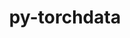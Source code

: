 ---
title: "py-torchdata"
layout: cache
categories: [package, develop]
meta: {"compilers": ["apple-clang@=15.0.0", "gcc@=13.2.0"], "num_specs": 40, "num_specs_by_stack": {"ml-darwin-aarch64-mps": 3, "ml-linux-aarch64-cpu": 8, "ml-linux-aarch64-cuda": 10, "ml-linux-x86_64-cpu": 8, "ml-linux-x86_64-cuda": 9, "root": 40}, "oss": ["ubuntu24.04", "ventura"], "platforms": ["darwin", "linux"], "stacks": ["ml-darwin-aarch64-mps", "ml-linux-aarch64-cpu", "ml-linux-aarch64-cuda", "ml-linux-x86_64-cpu", "ml-linux-x86_64-cuda", "root"], "targets": ["aarch64", "x86_64_v3"], "versions": ["0.10.1", "0.9.0"]}
spec_details: [{"compiler": "apple-clang@=15.0.0", "hash": "ibwni2rnjjydn6st7usauxfytpto2if7", "os": "ventura", "platform": "darwin", "size": "-", "stacks": ["ml-darwin-aarch64-mps", "root"], "tarball": "https://binaries.spack.io/develop/build_cache/darwin-ventura-aarch64/apple-clang-15.0.0/py-torchdata-0.9.0/darwin-ventura-aarch64-apple-clang-15.0.0-py-torchdata-0.9.0-ibwni2rnjjydn6st7usauxfytpto2if7.spack", "target": "aarch64", "variants": ["build_system=python_pip"], "versions": ["0.9.0"]}, {"compiler": "apple-clang@=15.0.0", "hash": "te2e3wo6ozxhaf36xoaizubufqtacgpb", "os": "ventura", "platform": "darwin", "size": "-", "stacks": ["ml-darwin-aarch64-mps", "root"], "tarball": "https://binaries.spack.io/develop/build_cache/darwin-ventura-aarch64/apple-clang-15.0.0/py-torchdata-0.9.0/darwin-ventura-aarch64-apple-clang-15.0.0-py-torchdata-0.9.0-te2e3wo6ozxhaf36xoaizubufqtacgpb.spack", "target": "aarch64", "variants": ["build_system=python_pip"], "versions": ["0.9.0"]}, {"compiler": "apple-clang@=15.0.0", "hash": "z67jtjtg4v5mqcizzoo3apiessjzbuid", "os": "ventura", "platform": "darwin", "size": "-", "stacks": ["ml-darwin-aarch64-mps", "root"], "tarball": "https://binaries.spack.io/develop/build_cache/darwin-ventura-aarch64/apple-clang-15.0.0/py-torchdata-0.9.0/darwin-ventura-aarch64-apple-clang-15.0.0-py-torchdata-0.9.0-z67jtjtg4v5mqcizzoo3apiessjzbuid.spack", "target": "aarch64", "variants": ["build_system=python_pip"], "versions": ["0.9.0"]}, {"compiler": "gcc@=13.2.0", "hash": "25ll3kqxl4qcja3uyxtztcy56nutjgaf", "os": "ubuntu24.04", "platform": "linux", "size": "-", "stacks": ["ml-linux-aarch64-cpu", "root"], "tarball": "https://binaries.spack.io/develop/build_cache/linux-ubuntu24.04-aarch64/gcc-13.2.0/py-torchdata-0.10.1/linux-ubuntu24.04-aarch64-gcc-13.2.0-py-torchdata-0.10.1-25ll3kqxl4qcja3uyxtztcy56nutjgaf.spack", "target": "aarch64", "variants": ["build_system=python_pip"], "versions": ["0.10.1"]}, {"compiler": "gcc@=13.2.0", "hash": "2ewapzwrl5yat6nhwxx5jn3xgayiu55w", "os": "ubuntu24.04", "platform": "linux", "size": "-", "stacks": ["root"], "tarball": "https://binaries.spack.io/develop/build_cache/linux-ubuntu24.04-aarch64/gcc-13.2.0/py-torchdata-0.10.1/linux-ubuntu24.04-aarch64-gcc-13.2.0-py-torchdata-0.10.1-2ewapzwrl5yat6nhwxx5jn3xgayiu55w.spack", "target": "aarch64", "variants": ["build_system=python_pip"], "versions": ["0.10.1"]}, {"compiler": "gcc@=13.2.0", "hash": "2q35bg46buybirf4u6ab7ifofpv4iznw", "os": "ubuntu24.04", "platform": "linux", "size": "-", "stacks": ["ml-linux-aarch64-cuda", "root"], "tarball": "https://binaries.spack.io/develop/build_cache/linux-ubuntu24.04-aarch64/gcc-13.2.0/py-torchdata-0.10.1/linux-ubuntu24.04-aarch64-gcc-13.2.0-py-torchdata-0.10.1-2q35bg46buybirf4u6ab7ifofpv4iznw.spack", "target": "aarch64", "variants": ["build_system=python_pip"], "versions": ["0.10.1"]}, {"compiler": "gcc@=13.2.0", "hash": "6v6tax22dnoyoeu3ikx54w4533givz2e", "os": "ubuntu24.04", "platform": "linux", "size": "-", "stacks": ["ml-linux-aarch64-cuda", "root"], "tarball": "https://binaries.spack.io/develop/build_cache/linux-ubuntu24.04-aarch64/gcc-13.2.0/py-torchdata-0.10.1/linux-ubuntu24.04-aarch64-gcc-13.2.0-py-torchdata-0.10.1-6v6tax22dnoyoeu3ikx54w4533givz2e.spack", "target": "aarch64", "variants": ["build_system=python_pip"], "versions": ["0.10.1"]}, {"compiler": "gcc@=13.2.0", "hash": "a45u3umsoyz3pzcptrai4hmxe6m4iz3i", "os": "ubuntu24.04", "platform": "linux", "size": "-", "stacks": ["ml-linux-aarch64-cuda", "root"], "tarball": "https://binaries.spack.io/develop/build_cache/linux-ubuntu24.04-aarch64/gcc-13.2.0/py-torchdata-0.10.1/linux-ubuntu24.04-aarch64-gcc-13.2.0-py-torchdata-0.10.1-a45u3umsoyz3pzcptrai4hmxe6m4iz3i.spack", "target": "aarch64", "variants": ["build_system=python_pip"], "versions": ["0.10.1"]}, {"compiler": "gcc@=13.2.0", "hash": "aemleqrjjetxhae24czdkmzwnecfhhtw", "os": "ubuntu24.04", "platform": "linux", "size": "-", "stacks": ["ml-linux-aarch64-cuda", "root"], "tarball": "https://binaries.spack.io/develop/build_cache/linux-ubuntu24.04-aarch64/gcc-13.2.0/py-torchdata-0.10.1/linux-ubuntu24.04-aarch64-gcc-13.2.0-py-torchdata-0.10.1-aemleqrjjetxhae24czdkmzwnecfhhtw.spack", "target": "aarch64", "variants": ["build_system=python_pip"], "versions": ["0.10.1"]}, {"compiler": "gcc@=13.2.0", "hash": "dngjmf4qxg2covhnruq4fg3f32cmqj7e", "os": "ubuntu24.04", "platform": "linux", "size": "-", "stacks": ["ml-linux-aarch64-cpu", "root"], "tarball": "https://binaries.spack.io/develop/build_cache/linux-ubuntu24.04-aarch64/gcc-13.2.0/py-torchdata-0.10.1/linux-ubuntu24.04-aarch64-gcc-13.2.0-py-torchdata-0.10.1-dngjmf4qxg2covhnruq4fg3f32cmqj7e.spack", "target": "aarch64", "variants": ["build_system=python_pip"], "versions": ["0.10.1"]}, {"compiler": "gcc@=13.2.0", "hash": "efatmz2qhk4hgj6or6yrfgps5sawhixj", "os": "ubuntu24.04", "platform": "linux", "size": "-", "stacks": ["ml-linux-aarch64-cuda", "root"], "tarball": "https://binaries.spack.io/develop/build_cache/linux-ubuntu24.04-aarch64/gcc-13.2.0/py-torchdata-0.10.1/linux-ubuntu24.04-aarch64-gcc-13.2.0-py-torchdata-0.10.1-efatmz2qhk4hgj6or6yrfgps5sawhixj.spack", "target": "aarch64", "variants": ["build_system=python_pip"], "versions": ["0.10.1"]}, {"compiler": "gcc@=13.2.0", "hash": "fjqep6zxmlxp6d5i3skuv7bi7j5y7e6i", "os": "ubuntu24.04", "platform": "linux", "size": "-", "stacks": ["ml-linux-aarch64-cpu", "root"], "tarball": "https://binaries.spack.io/develop/build_cache/linux-ubuntu24.04-aarch64/gcc-13.2.0/py-torchdata-0.10.1/linux-ubuntu24.04-aarch64-gcc-13.2.0-py-torchdata-0.10.1-fjqep6zxmlxp6d5i3skuv7bi7j5y7e6i.spack", "target": "aarch64", "variants": ["build_system=python_pip"], "versions": ["0.10.1"]}, {"compiler": "gcc@=13.2.0", "hash": "mcig2dmesgf36w2tsfrnd7c7nu7epxst", "os": "ubuntu24.04", "platform": "linux", "size": "-", "stacks": ["ml-linux-aarch64-cuda", "root"], "tarball": "https://binaries.spack.io/develop/build_cache/linux-ubuntu24.04-aarch64/gcc-13.2.0/py-torchdata-0.10.1/linux-ubuntu24.04-aarch64-gcc-13.2.0-py-torchdata-0.10.1-mcig2dmesgf36w2tsfrnd7c7nu7epxst.spack", "target": "aarch64", "variants": ["build_system=python_pip"], "versions": ["0.10.1"]}, {"compiler": "gcc@=13.2.0", "hash": "o6pvosa4gouebdupurxvssckwgq2a45j", "os": "ubuntu24.04", "platform": "linux", "size": "-", "stacks": ["ml-linux-aarch64-cpu", "root"], "tarball": "https://binaries.spack.io/develop/build_cache/linux-ubuntu24.04-aarch64/gcc-13.2.0/py-torchdata-0.10.1/linux-ubuntu24.04-aarch64-gcc-13.2.0-py-torchdata-0.10.1-o6pvosa4gouebdupurxvssckwgq2a45j.spack", "target": "aarch64", "variants": ["build_system=python_pip"], "versions": ["0.10.1"]}, {"compiler": "gcc@=13.2.0", "hash": "r3ej4pfcjekfwfib7wibxedstocmz7j2", "os": "ubuntu24.04", "platform": "linux", "size": "-", "stacks": ["ml-linux-aarch64-cpu", "root"], "tarball": "https://binaries.spack.io/develop/build_cache/linux-ubuntu24.04-aarch64/gcc-13.2.0/py-torchdata-0.10.1/linux-ubuntu24.04-aarch64-gcc-13.2.0-py-torchdata-0.10.1-r3ej4pfcjekfwfib7wibxedstocmz7j2.spack", "target": "aarch64", "variants": ["build_system=python_pip"], "versions": ["0.10.1"]}, {"compiler": "gcc@=13.2.0", "hash": "rvkc67wxgrqh3y6ghmja6e5i7ncnelbk", "os": "ubuntu24.04", "platform": "linux", "size": "-", "stacks": ["ml-linux-aarch64-cpu", "root"], "tarball": "https://binaries.spack.io/develop/build_cache/linux-ubuntu24.04-aarch64/gcc-13.2.0/py-torchdata-0.10.1/linux-ubuntu24.04-aarch64-gcc-13.2.0-py-torchdata-0.10.1-rvkc67wxgrqh3y6ghmja6e5i7ncnelbk.spack", "target": "aarch64", "variants": ["build_system=python_pip"], "versions": ["0.10.1"]}, {"compiler": "gcc@=13.2.0", "hash": "siix24ly2cqvlkvcqdvjcjaevfqutzcz", "os": "ubuntu24.04", "platform": "linux", "size": "-", "stacks": ["ml-linux-aarch64-cuda", "root"], "tarball": "https://binaries.spack.io/develop/build_cache/linux-ubuntu24.04-aarch64/gcc-13.2.0/py-torchdata-0.10.1/linux-ubuntu24.04-aarch64-gcc-13.2.0-py-torchdata-0.10.1-siix24ly2cqvlkvcqdvjcjaevfqutzcz.spack", "target": "aarch64", "variants": ["build_system=python_pip"], "versions": ["0.10.1"]}, {"compiler": "gcc@=13.2.0", "hash": "uhwkjdpxsjkjmraszzaa5tfsheh4ikpr", "os": "ubuntu24.04", "platform": "linux", "size": "-", "stacks": ["ml-linux-aarch64-cuda", "root"], "tarball": "https://binaries.spack.io/develop/build_cache/linux-ubuntu24.04-aarch64/gcc-13.2.0/py-torchdata-0.10.1/linux-ubuntu24.04-aarch64-gcc-13.2.0-py-torchdata-0.10.1-uhwkjdpxsjkjmraszzaa5tfsheh4ikpr.spack", "target": "aarch64", "variants": ["build_system=python_pip"], "versions": ["0.10.1"]}, {"compiler": "gcc@=13.2.0", "hash": "vp3qijmnw5tpkfueb4wdudfzl3sxkr5p", "os": "ubuntu24.04", "platform": "linux", "size": "-", "stacks": ["ml-linux-aarch64-cpu", "root"], "tarball": "https://binaries.spack.io/develop/build_cache/linux-ubuntu24.04-aarch64/gcc-13.2.0/py-torchdata-0.10.1/linux-ubuntu24.04-aarch64-gcc-13.2.0-py-torchdata-0.10.1-vp3qijmnw5tpkfueb4wdudfzl3sxkr5p.spack", "target": "aarch64", "variants": ["build_system=python_pip"], "versions": ["0.10.1"]}, {"compiler": "gcc@=13.2.0", "hash": "w4h42n6ny24mllolyktvuaubbo2wcsff", "os": "ubuntu24.04", "platform": "linux", "size": "-", "stacks": ["ml-linux-aarch64-cpu", "root"], "tarball": "https://binaries.spack.io/develop/build_cache/linux-ubuntu24.04-aarch64/gcc-13.2.0/py-torchdata-0.10.1/linux-ubuntu24.04-aarch64-gcc-13.2.0-py-torchdata-0.10.1-w4h42n6ny24mllolyktvuaubbo2wcsff.spack", "target": "aarch64", "variants": ["build_system=python_pip"], "versions": ["0.10.1"]}, {"compiler": "gcc@=13.2.0", "hash": "wejlroxu3zld6tth5vt5a46dy7opmvbm", "os": "ubuntu24.04", "platform": "linux", "size": "-", "stacks": ["ml-linux-aarch64-cuda", "root"], "tarball": "https://binaries.spack.io/develop/build_cache/linux-ubuntu24.04-aarch64/gcc-13.2.0/py-torchdata-0.10.1/linux-ubuntu24.04-aarch64-gcc-13.2.0-py-torchdata-0.10.1-wejlroxu3zld6tth5vt5a46dy7opmvbm.spack", "target": "aarch64", "variants": ["build_system=python_pip"], "versions": ["0.10.1"]}, {"compiler": "gcc@=13.2.0", "hash": "yr2jpxv7iltacxz2w7ykoh3ulnuway5o", "os": "ubuntu24.04", "platform": "linux", "size": "-", "stacks": ["ml-linux-aarch64-cuda", "root"], "tarball": "https://binaries.spack.io/develop/build_cache/linux-ubuntu24.04-aarch64/gcc-13.2.0/py-torchdata-0.10.1/linux-ubuntu24.04-aarch64-gcc-13.2.0-py-torchdata-0.10.1-yr2jpxv7iltacxz2w7ykoh3ulnuway5o.spack", "target": "aarch64", "variants": ["build_system=python_pip"], "versions": ["0.10.1"]}, {"compiler": "gcc@=13.2.0", "hash": "2vywtmquy5vlyjn2hf4wb34njm7oemla", "os": "ubuntu24.04", "platform": "linux", "size": "-", "stacks": ["ml-linux-x86_64-cpu", "root"], "tarball": "https://binaries.spack.io/develop/build_cache/linux-ubuntu24.04-x86_64_v3/gcc-13.2.0/py-torchdata-0.10.1/linux-ubuntu24.04-x86_64_v3-gcc-13.2.0-py-torchdata-0.10.1-2vywtmquy5vlyjn2hf4wb34njm7oemla.spack", "target": "x86_64_v3", "variants": ["build_system=python_pip"], "versions": ["0.10.1"]}, {"compiler": "gcc@=13.2.0", "hash": "3hygjvsch4nz2ahspjrufkpkd6r2th53", "os": "ubuntu24.04", "platform": "linux", "size": "-", "stacks": ["ml-linux-x86_64-cuda", "root"], "tarball": "https://binaries.spack.io/develop/build_cache/linux-ubuntu24.04-x86_64_v3/gcc-13.2.0/py-torchdata-0.10.1/linux-ubuntu24.04-x86_64_v3-gcc-13.2.0-py-torchdata-0.10.1-3hygjvsch4nz2ahspjrufkpkd6r2th53.spack", "target": "x86_64_v3", "variants": ["build_system=python_pip"], "versions": ["0.10.1"]}, {"compiler": "gcc@=13.2.0", "hash": "3uepj7aedqkfh4mu57bew3csa7ojcsha", "os": "ubuntu24.04", "platform": "linux", "size": "-", "stacks": ["root"], "tarball": "https://binaries.spack.io/develop/build_cache/linux-ubuntu24.04-x86_64_v3/gcc-13.2.0/py-torchdata-0.10.1/linux-ubuntu24.04-x86_64_v3-gcc-13.2.0-py-torchdata-0.10.1-3uepj7aedqkfh4mu57bew3csa7ojcsha.spack", "target": "x86_64_v3", "variants": ["build_system=python_pip"], "versions": ["0.10.1"]}, {"compiler": "gcc@=13.2.0", "hash": "6jm66odemonwvv7fe4ngocom2k5knpj5", "os": "ubuntu24.04", "platform": "linux", "size": "-", "stacks": ["ml-linux-x86_64-cuda", "root"], "tarball": "https://binaries.spack.io/develop/build_cache/linux-ubuntu24.04-x86_64_v3/gcc-13.2.0/py-torchdata-0.10.1/linux-ubuntu24.04-x86_64_v3-gcc-13.2.0-py-torchdata-0.10.1-6jm66odemonwvv7fe4ngocom2k5knpj5.spack", "target": "x86_64_v3", "variants": ["build_system=python_pip"], "versions": ["0.10.1"]}, {"compiler": "gcc@=13.2.0", "hash": "75xtalwayky37yacwwqlzwyv5ifygafv", "os": "ubuntu24.04", "platform": "linux", "size": "-", "stacks": ["ml-linux-x86_64-cpu", "root"], "tarball": "https://binaries.spack.io/develop/build_cache/linux-ubuntu24.04-x86_64_v3/gcc-13.2.0/py-torchdata-0.10.1/linux-ubuntu24.04-x86_64_v3-gcc-13.2.0-py-torchdata-0.10.1-75xtalwayky37yacwwqlzwyv5ifygafv.spack", "target": "x86_64_v3", "variants": ["build_system=python_pip"], "versions": ["0.10.1"]}, {"compiler": "gcc@=13.2.0", "hash": "c7tjnzrjxb3o6q6ldb3pmf5wi5mhjzm5", "os": "ubuntu24.04", "platform": "linux", "size": "-", "stacks": ["ml-linux-x86_64-cpu", "root"], "tarball": "https://binaries.spack.io/develop/build_cache/linux-ubuntu24.04-x86_64_v3/gcc-13.2.0/py-torchdata-0.10.1/linux-ubuntu24.04-x86_64_v3-gcc-13.2.0-py-torchdata-0.10.1-c7tjnzrjxb3o6q6ldb3pmf5wi5mhjzm5.spack", "target": "x86_64_v3", "variants": ["build_system=python_pip"], "versions": ["0.10.1"]}, {"compiler": "gcc@=13.2.0", "hash": "dm4djdg6hna4ilrdbznr7dccdlyyquxs", "os": "ubuntu24.04", "platform": "linux", "size": "-", "stacks": ["ml-linux-x86_64-cpu", "root"], "tarball": "https://binaries.spack.io/develop/build_cache/linux-ubuntu24.04-x86_64_v3/gcc-13.2.0/py-torchdata-0.10.1/linux-ubuntu24.04-x86_64_v3-gcc-13.2.0-py-torchdata-0.10.1-dm4djdg6hna4ilrdbznr7dccdlyyquxs.spack", "target": "x86_64_v3", "variants": ["build_system=python_pip"], "versions": ["0.10.1"]}, {"compiler": "gcc@=13.2.0", "hash": "erc4hb6uufxcq3pi2kvxpftfioabzmdj", "os": "ubuntu24.04", "platform": "linux", "size": "-", "stacks": ["ml-linux-x86_64-cuda", "root"], "tarball": "https://binaries.spack.io/develop/build_cache/linux-ubuntu24.04-x86_64_v3/gcc-13.2.0/py-torchdata-0.10.1/linux-ubuntu24.04-x86_64_v3-gcc-13.2.0-py-torchdata-0.10.1-erc4hb6uufxcq3pi2kvxpftfioabzmdj.spack", "target": "x86_64_v3", "variants": ["build_system=python_pip"], "versions": ["0.10.1"]}, {"compiler": "gcc@=13.2.0", "hash": "fatde5e35kbmgfoh273mchki323tebad", "os": "ubuntu24.04", "platform": "linux", "size": "-", "stacks": ["ml-linux-x86_64-cuda", "root"], "tarball": "https://binaries.spack.io/develop/build_cache/linux-ubuntu24.04-x86_64_v3/gcc-13.2.0/py-torchdata-0.10.1/linux-ubuntu24.04-x86_64_v3-gcc-13.2.0-py-torchdata-0.10.1-fatde5e35kbmgfoh273mchki323tebad.spack", "target": "x86_64_v3", "variants": ["build_system=python_pip"], "versions": ["0.10.1"]}, {"compiler": "gcc@=13.2.0", "hash": "izv5fi6ebt6ghfo5vmlqlhy2jojzxsn5", "os": "ubuntu24.04", "platform": "linux", "size": "-", "stacks": ["ml-linux-x86_64-cuda", "root"], "tarball": "https://binaries.spack.io/develop/build_cache/linux-ubuntu24.04-x86_64_v3/gcc-13.2.0/py-torchdata-0.10.1/linux-ubuntu24.04-x86_64_v3-gcc-13.2.0-py-torchdata-0.10.1-izv5fi6ebt6ghfo5vmlqlhy2jojzxsn5.spack", "target": "x86_64_v3", "variants": ["build_system=python_pip"], "versions": ["0.10.1"]}, {"compiler": "gcc@=13.2.0", "hash": "jee46eiqgltqk4yboq6nfxuh6stjjnvd", "os": "ubuntu24.04", "platform": "linux", "size": "-", "stacks": ["ml-linux-x86_64-cpu", "root"], "tarball": "https://binaries.spack.io/develop/build_cache/linux-ubuntu24.04-x86_64_v3/gcc-13.2.0/py-torchdata-0.10.1/linux-ubuntu24.04-x86_64_v3-gcc-13.2.0-py-torchdata-0.10.1-jee46eiqgltqk4yboq6nfxuh6stjjnvd.spack", "target": "x86_64_v3", "variants": ["build_system=python_pip"], "versions": ["0.10.1"]}, {"compiler": "gcc@=13.2.0", "hash": "lpjurb3qj3lg5ufuku5w3tqxv2tc7tqx", "os": "ubuntu24.04", "platform": "linux", "size": "-", "stacks": ["ml-linux-x86_64-cpu", "root"], "tarball": "https://binaries.spack.io/develop/build_cache/linux-ubuntu24.04-x86_64_v3/gcc-13.2.0/py-torchdata-0.10.1/linux-ubuntu24.04-x86_64_v3-gcc-13.2.0-py-torchdata-0.10.1-lpjurb3qj3lg5ufuku5w3tqxv2tc7tqx.spack", "target": "x86_64_v3", "variants": ["build_system=python_pip"], "versions": ["0.10.1"]}, {"compiler": "gcc@=13.2.0", "hash": "lvmhpmq7ugigh7ckmjn6gqogbnft6n37", "os": "ubuntu24.04", "platform": "linux", "size": "-", "stacks": ["ml-linux-x86_64-cuda", "root"], "tarball": "https://binaries.spack.io/develop/build_cache/linux-ubuntu24.04-x86_64_v3/gcc-13.2.0/py-torchdata-0.10.1/linux-ubuntu24.04-x86_64_v3-gcc-13.2.0-py-torchdata-0.10.1-lvmhpmq7ugigh7ckmjn6gqogbnft6n37.spack", "target": "x86_64_v3", "variants": ["build_system=python_pip"], "versions": ["0.10.1"]}, {"compiler": "gcc@=13.2.0", "hash": "ngxsjrfxs4jz4uqkzikp4lvnjlwvm2rs", "os": "ubuntu24.04", "platform": "linux", "size": "-", "stacks": ["ml-linux-x86_64-cuda", "root"], "tarball": "https://binaries.spack.io/develop/build_cache/linux-ubuntu24.04-x86_64_v3/gcc-13.2.0/py-torchdata-0.10.1/linux-ubuntu24.04-x86_64_v3-gcc-13.2.0-py-torchdata-0.10.1-ngxsjrfxs4jz4uqkzikp4lvnjlwvm2rs.spack", "target": "x86_64_v3", "variants": ["build_system=python_pip"], "versions": ["0.10.1"]}, {"compiler": "gcc@=13.2.0", "hash": "t36iml7bh33u4clvzddfnh5goyaok4hf", "os": "ubuntu24.04", "platform": "linux", "size": "-", "stacks": ["ml-linux-x86_64-cuda", "root"], "tarball": "https://binaries.spack.io/develop/build_cache/linux-ubuntu24.04-x86_64_v3/gcc-13.2.0/py-torchdata-0.10.1/linux-ubuntu24.04-x86_64_v3-gcc-13.2.0-py-torchdata-0.10.1-t36iml7bh33u4clvzddfnh5goyaok4hf.spack", "target": "x86_64_v3", "variants": ["build_system=python_pip"], "versions": ["0.10.1"]}, {"compiler": "gcc@=13.2.0", "hash": "uiguguluqzyknroffglplo45xb4pevrk", "os": "ubuntu24.04", "platform": "linux", "size": "-", "stacks": ["ml-linux-x86_64-cpu", "root"], "tarball": "https://binaries.spack.io/develop/build_cache/linux-ubuntu24.04-x86_64_v3/gcc-13.2.0/py-torchdata-0.10.1/linux-ubuntu24.04-x86_64_v3-gcc-13.2.0-py-torchdata-0.10.1-uiguguluqzyknroffglplo45xb4pevrk.spack", "target": "x86_64_v3", "variants": ["build_system=python_pip"], "versions": ["0.10.1"]}, {"compiler": "gcc@=13.2.0", "hash": "uoq44hofbc4danron7uhcd4gv7zklbrm", "os": "ubuntu24.04", "platform": "linux", "size": "-", "stacks": ["ml-linux-x86_64-cpu", "root"], "tarball": "https://binaries.spack.io/develop/build_cache/linux-ubuntu24.04-x86_64_v3/gcc-13.2.0/py-torchdata-0.10.1/linux-ubuntu24.04-x86_64_v3-gcc-13.2.0-py-torchdata-0.10.1-uoq44hofbc4danron7uhcd4gv7zklbrm.spack", "target": "x86_64_v3", "variants": ["build_system=python_pip"], "versions": ["0.10.1"]}, {"compiler": "gcc@=13.2.0", "hash": "zikb5j33hor6zkfay4vuwiar7kp6cjjk", "os": "ubuntu24.04", "platform": "linux", "size": "-", "stacks": ["ml-linux-x86_64-cuda", "root"], "tarball": "https://binaries.spack.io/develop/build_cache/linux-ubuntu24.04-x86_64_v3/gcc-13.2.0/py-torchdata-0.10.1/linux-ubuntu24.04-x86_64_v3-gcc-13.2.0-py-torchdata-0.10.1-zikb5j33hor6zkfay4vuwiar7kp6cjjk.spack", "target": "x86_64_v3", "variants": ["build_system=python_pip"], "versions": ["0.10.1"]}]
---